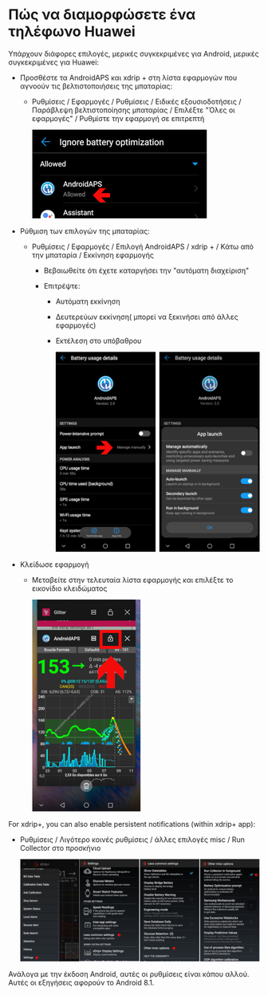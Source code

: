 # Πώς να διαμορφώσετε ένα τηλέφωνο Huawei

Υπάρχουν διάφορες επιλογές, μερικές συγκεκριμένες για Android, μερικές συγκεκριμένες για Huawei:

* Προσθέστε τα AndroidAPS και xdrip + στη λίστα εφαρμογών που αγνοούν τις βελτιστοποιήσεις της μπαταρίας:
  
  * Ρυθμίσεις / Εφαρμογές / Ρυθμίσεις / Ειδικές εξουσιοδοτήσεις / Παράβλεψη βελτιστοποίησης μπαταρίας / Επιλέξτε "Όλες οι εφαρμογές" / Ρυθμίστε την εφαρμογή σε επιτρεπτή
    
    ![Huawei - αγνοήστε τη βελτιστοποίηση της μπαταρίας](../images/Huawei_BatteryOptimization.png)

* Ρύθμιση των επιλογών της μπαταρίας:
  
  * Ρυθμίσεις / Εφαρμογές / Επιλογή AndroidAPS / xdrip + / Κάτω από την μπαταρία / Εκκίνηση εφαρμογής
    
    * Βεβαιωθείτε ότι έχετε καταργήσει την "αυτόματη διαχείριση"
    * Επιτρέψτε:
      
      * Αυτόματη εκκίνηση
      * Δευτερεύων εκκίνηση( μπορεί να ξεκινήσει από άλλες εφαρμογές)
      * Εκτέλεση στο υπόβαθρου
        
        ![Huawei - επιλογές μπαταριών](../images/Huawei_BatteryOptions.png)

* Κλείδωσε εφαρμογή
  
  * Μεταβείτε στην τελευταία λίστα εφαρμογής και επιλέξτε το εικονίδιο κλειδώματος
    
    ![Huawei - κλείδωμα εφαρμογής](../images/Huawei_LockApp.png)

For xdrip+, you can also enable persistent notifications (within xdrip+ app):

* Ρυθμίσεις / Λιγότερο κοινές ρυθμίσεις / άλλες επιλογές misc / Run Collector στο προσκήνιο
  
  ![xdrip + ρυθμίσεις - συλλέκτης στο προσκήνιο](../images/xdrip_collector_foreground.png)

Ανάλογα με την έκδοση Android, αυτές οι ρυθμίσεις είναι κάπου αλλού. Αυτές οι εξηγήσεις αφορούν το Android 8.1.